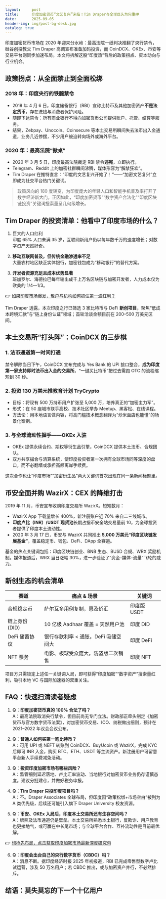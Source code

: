 ```yaml
---
layout:     post
title:      印度加密货币“文艺复兴”来临！Tim Draper与全球巨头为何重押
date:       2025-09-05
header-img: img/post-bg-desk.jpg
catalog: true
---
```


印度加密货币市场在 2020 年迎来分水岭：最高法院一纸判决推翻了央行禁令，硅谷创投教父 Tim Draper 高调宣布准备加码投资，而 CoinDCX、OKEx、币安等交易平台则同步加速布局。本文将拆解这股“印度热”背后的政策拐点、资本动向与行业机会。

## 政策拐点：从全面禁止到全面松绑

### 2018 年：印度央行的铁腕禁令

- 2018 年 4 月 6 日，印度储备银行（RBI）宣称比特币及其他加密资产**不是法定货币**，存在洗钱与消费者保护风险。
- 随即下达禁令：所有商业银行不得向加密货币公司提供账户、托管、结算等服务。
- 结果，Zebpay、Unocoin、Coinsecure 等本土交易所瞬间失去法币出入金通道，业务几近停摆，不少用户被迫转向场外或海外平台。

### 2020 年：最高法院“掀桌”

- 2020 年 3 月 5 日，印度最高法院裁定 RBI 禁令**违宪**，立即执行。
- Telegram、Reddit 上的加密社群瞬间沸腾，媒体形容为“解禁狂欢”。
- Tim Draper 在推特直言：“印度的文艺复兴开始了！”——“加密文艺复兴”立即成为社交平台热门关键词。

> 政策风向的 180 度转变，为印度庞大的年轻人口和智能手机普及率打开了数字经济新大门。正因如此，“印度加密货币”“数字资产合法化”“印度区块链投资”关键词搜索量呈几何级增长。

## Tim Draper 的投资清单：他看中了印度市场的什么？

1. 巨大的人口红利  
   印度 65% 人口未满 35 岁，互联网新用户仍以每年数千万的速度增长；对数字资产天然好奇。

2. **移动互联网普及，但传统金融渗透率不足**  
   大量农村地区缺乏实体银行，加密钱包成为“移动银行”的替代方案。

3. **开发者资源充足且成本优势显著**  
   班加罗尔、海德拉巴每年输出成千上万名区块链与加密开发者，人力成本仅为欧美的 1/4—1/3。

👉 [如果印度市场爆发，散户与机构如何抓住第一波红利？](https://okxdog.com/)

Tim Draper 透露，本次印度之行已筛选 3 家比特币与 DeFi **新创项目**，聚焦“低成本跨境汇款”与“链上身份认证”领域；首轮洽谈金额目前在 200–500 万美元区间。

## 本土交易所“打头阵”：CoinDCX 的三步棋

### 1. 法币通道第一时间打通

禁令解除当日下午，CoinDCX 宣布完成与 Yes Bank 的 UPI 接口整合，**成为印度第一家支持即时法币出入金的交易所**。“一键买比特币”把过去需跑 OTC 的流程缩短到 30 秒。

### 2. 投资 130 万美元推教育计划 TryCrypto

- 目标：将现有 500 万持币用户扩张至 5,000 万，培养真正的“加密主⼒军”。
- 形式：在 50 座城市联手高校、技术社区举办 Meetup、黑客松、在线课程。
- 方法论：用本地语言做内容，将高门槛技术概念翻译为“炒米面店也能懂”的场景化案例。

### 3. 与全球流动性握手——OKEx 入驻

- OKEx 提供永续合约、期权等衍生品引擎，CoinDCX 提供本土法币、合规团队。
- 双方共享撮合与清算系统，使印度投资者第一次拥有全球市场同等深度的盘口，而不必翻墙或承担高额离岸手续费。

这次合作也让“印度市场”“加密衍生品”两大关键词首次出现在同一条新闻标题里。

## 币安全面并购 WazirX：CEX 的降维打击

2019 年 11 月，币安宣布收购印度交易所 WazirX。短短数月：

- WazirX App 下载量增长 400%，新注册账户近 70% 来自二三线城市。
- **印度卢比（INR）/USDT 现货池**长期占据币安全站交易量前 10，为全球投资者提供了印度本土流动性。
- 2020 年 3 月 17 日，币安与 WazirX 共同推出 **5,000 万美元“印度区块链发展基金”**，覆盖稳定币、钱包、DeFi、DApp 全赛道。

基金的热点关键词包括：印度区块链创业、BNB 生态、BUSD 合规、WRX 奖励机制。媒体报道后，WRX 当日涨幅 30%，进一步验证了“资金–媒体–流量”飞轮的威力。

## 新创生态的机会清单

| 赛道             | 痛点 & 场景                          | 关键词               |
|------------------|--------------------------------------|----------------------|
| 合规稳定币       | 萨尔瓦多用例复制，惠及侨汇           | 印度版 USDT          |
| 链上身份 (DID)   | 10 亿级 Aadhaar 覆盖 = 天然用户池     | 印度 DID              |
| DeFi 储蓄协议    | 银行存款利率 < 通胀，DeFi 吸储空间大  | 印度 DeFi             |
| NFT 票务         | 电影、板球受众庞大，防盗版二次销售   | 印度 NFT              |

项目方只需锁定上述任一关键词入局，即可获得“印度加密”“数字资产”搜索量红利，吸引本地 VC 与国际加速器的双重关注。

## FAQ：快速扫清读者疑虑

1. **Q：印度加密货币真的 100% 合法了吗？**  
   A：最高法院取消央行禁令，但目前尚无专门立法。财政部正牵头制定《加密货币与官方数字货币法案》，对加密货币交易、ICO、纳税做出细则，预计在 2021–2022 年议会会议公布。

2. **Q：普通人如何买第一笔比特币？**  
   A：可用 UPI 或 NEFT 转账到 CoinDCX、BuyUcoin 或 WazirX，完成 KYC 后即可 INR 入金，购买 BTC、ETH、USDT 等主流资产。新注册用户可留意平台新人手续费减免活动。

3. **Q：投资印度加密市场有哪些风险？**  
   A：监管细则延迟落地、卢比汇率波动、当地银行对加密货币业务仍存谨慎态度。建议分批建仓，并做好税务申报。

4. **Q：Tim Draper 只投印度项目吗？**  
   A：不。Draper Associates 全球布局，但印度因“政策松绑+市场空白”被列为 A 类优先级，后续还可能引入旗下 Draper University 校友资源。

5. **Q：币安、OKEx 入局后，印度本土交易所还有生存空间吗？**  
   A：牌照及法币通道仍是壁垒。本土交易所熟悉本土银行，反欺诈、用户教育也更接地气，或可赢在中长尾市场；与全球平台合作、互补流动性是目前最优解。

👉 [想抢先布局，点击获取印度加密市场最新深度研究包](https://okxdog.com/)

6. **Q：印度会出台自己的央行数字货币（CBDC）吗？**  
   A：消息不断。据印度经济时报 2025 年初报道，RBI 已完成零售型数字卢比试运营，涉及 50 万名用户；若 CBDC 推出，或与加密资产并行，不必然排斥。

## 结语：莫失莫忘的下一个十亿用户